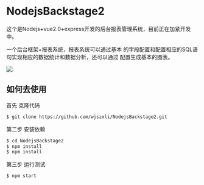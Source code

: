 # NodejsBackstage2
这个是Nodejs+vue2.0+express开发的后台报表管理系统，目前正在加紧开发中。

一个后台框架+报表系统，报表系统可以通过基本 的字段配置和配置相应的SQL语句实现相应的数据统计和数据分析，还可以通过 配置生成基本的图表。

![](http://ojlst39mq.bkt.clouddn.com/QQ20170223-010504.png)

## 如何去使用

首先  克隆代码  
```bash
$ git clone https://github.com/wjszxli/NodejsBackstage2.git
```
第二步  安装依赖

```bash
$ cd NodejsBackstage2
$ npm install
$ npm install
```
第三步   运行测试

```bash
$ npm start
```


